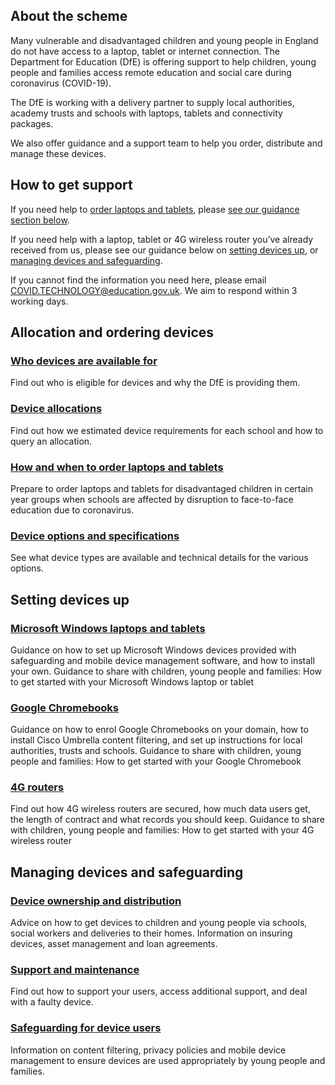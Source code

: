 ## About the scheme

Many vulnerable and disadvantaged children and young people in England do not have access to a laptop, tablet or internet connection. The Department for Education (DfE) is offering support to help children, young people and families access remote education and social care during coronavirus (COVID-19).

The DfE is working with a delivery partner to supply local authorities, academy trusts and schools with laptops, tablets and connectivity packages. 

We also offer guidance and a support team to help you order, distribute and manage these devices.
## How to get support

If you need help to [order laptops and tablets](https://get-help-with-tech.education.gov.uk/start), please [see our guidance section below](#allocation-and-ordering-devices). 

If you need help with a laptop, tablet or 4G wireless router you’ve already received from us, please see our guidance below on [setting devices up](#setting-devices-up), or [managing devices and safeguarding](#managing-devices-and-safeguarding).

If you cannot find the information you need here, please email [COVID.TECHNOLOGY@education.gov.uk](mailto:COVID.TECHNOLOGY@education.gov.uk). We aim to respond within 3 working days.
## Allocation and ordering devices

### [Who devices are available for](https://get-help-with-tech.education.gov.uk/devices/about-the-offer)
Find out who is eligible for devices and why the DfE is providing them.

### [Device allocations](https://get-help-with-tech.education.gov.uk/devices/device-allocations)
Find out how we estimated device requirements for each school and how to query an allocation.

### [How and when to order laptops and tablets](https://get-help-with-tech.education.gov.uk/devices/how-to-order)
Prepare to order laptops and tablets for disadvantaged children in certain year groups when schools are affected by disruption to face-to-face education due to coronavirus.

### [Device options and specifications](https://get-help-with-tech.education.gov.uk/devices/device-specification)
See what device types are available and technical details for the various options.

## Setting devices up

### [Microsoft Windows laptops and tablets](https://get-help-with-tech.education.gov.uk/devices/preparing-microsoft-windows-laptops-and-tablets)

Guidance on how to set up Microsoft Windows devices provided with safeguarding and mobile device management software, and how to install your own.
Guidance to share with children, young people and families: How to get started with your Microsoft Windows laptop or tablet

### [Google Chromebooks](https://get-help-with-tech.education.gov.uk/devices/preparing-chromebooks)

Guidance on how to enrol Google Chromebooks on your domain, how to install Cisco Umbrella content filtering, and set up instructions for local authorities, trusts and schools.
Guidance to share with children, young people and families: How to get started with your Google Chromebook

### [4G routers](https://get-help-with-tech.education.gov.uk/devices/preparing-4g-wireless-routers)

Find out how 4G wireless routers are secured, how much data users get, the length of contract and what records you should keep.
Guidance to share with children, young people and families: How to get started with your 4G wireless router
 
## Managing devices and safeguarding
 
### [Device ownership and distribution](https://get-help-with-tech.education.gov.uk/devices/device-distribution-and-ownership)

Advice on how to get devices to children and young people via schools, social workers and deliveries to their homes. Information on insuring devices, asset management and loan agreements.
### [Support and maintenance](https://get-help-with-tech.education.gov.uk/devices/support-and-maintenance)

Find out how to support your users, access additional support, and deal with a faulty device.

### [Safeguarding for device users](https://get-help-with-tech.education.gov.uk/devices/safeguarding-for-device-users)
Information on content filtering, privacy policies and mobile device management to ensure devices are used appropriately by young people and families.
 



